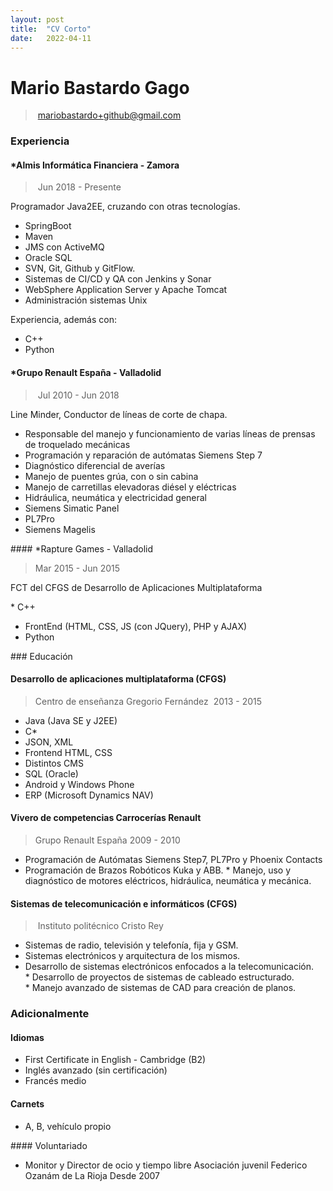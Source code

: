 ```yaml
---
layout: post
title:  "CV Corto"
date:   2022-04-11
---
```


# Mario Bastardo Gago
> mariobastardo+github@gmail.com

### Experiencia

#### *Almis Informática Financiera - Zamora
> Jun 2018 - Presente

Programador Java2EE, cruzando con otras tecnologías.

* SpringBoot
* Maven
* JMS con ActiveMQ
* Oracle SQL
* SVN, Git, Github y GitFlow.
* Sistemas de CI/CD y QA con Jenkins y Sonar
* WebSphere Application Server y Apache Tomcat
* Administración sistemas Unix

Experiencia, además con:
* C++
* Python

#### *Grupo Renault España - Valladolid
> Jul 2010 - Jun 2018

Line Minder, Conductor de líneas de corte de chapa.

* Responsable del manejo y funcionamiento de varias líneas de prensas de troquelado mecánicas
* Programación y reparación de autómatas Siemens Step 7
* Diagnóstico diferencial de averías
* Manejo de puentes grúa, con o sin cabina
* Manejo de carretillas elevadoras diésel y eléctricas
* Hidráulica, neumática y electricidad general
* Siemens Simatic Panel
* PL7Pro
* Siemens Magelis

#### *Rapture Games - Valladolid
> Mar 2015 - Jun 2015

FCT del CFGS de Desarrollo de Aplicaciones Multiplataforma

* C++
* FrontEnd (HTML, CSS, JS (con JQuery), PHP y AJAX)
* Python

### Educación

#### Desarrollo de aplicaciones multiplataforma (CFGS)
> Centro de enseñanza Gregorio Fernández
> 2013 - 2015

* Java (Java SE y J2EE)
* C*
* JSON, XML
* Frontend HTML, CSS
* Distintos CMS
* SQL (Oracle)
* Android y Windows Phone
* ERP (Microsoft Dynamics NAV)

#### Vivero de competencias Carrocerías Renault
> Grupo Renault España
> 2009 - 2010

* Programación de Autómatas Siemens Step7, PL7Pro y Phoenix Contacts
* Programación de Brazos Robóticos Kuka y ABB.
* Manejo, uso y diagnóstico de motores eléctricos, hidráulica, neumática y mecánica.

#### Sistemas de telecomunicación e informáticos (CFGS)
> Instituto politécnico Cristo Rey

* Sistemas de radio, televisión y telefonía, fija y GSM. 
* Sistemas electrónicos y arquitectura de los mismos.
* Desarrollo de sistemas electrónicos enfocados a la telecomunicación. 
* Desarrollo de proyectos de sistemas de cableado estructurado.
* Manejo avanzado de sistemas de CAD para creación de planos.

### Adicionalmente

#### Idiomas
* First Certificate in English - Cambridge (B2)
* Inglés avanzado (sin certificación)
* Francés medio

#### Carnets
* A, B, vehículo propio

#### Voluntariado
* Monitor y Director de ocio y tiempo libre
Asociación juvenil Federico Ozanám de La Rioja
Desde 2007